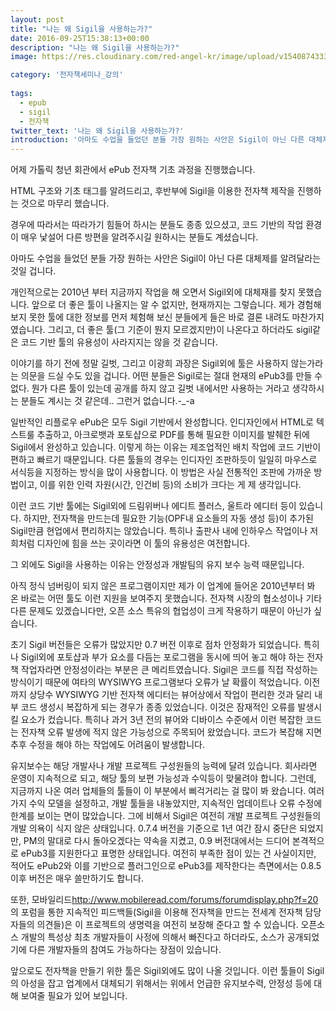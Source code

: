 ```yaml
---
layout: post
title: "나는 왜 Sigil을 사용하는가?"
date: 2016-09-25T15:38:13+00:00
description: "나는 왜 Sigil을 사용하는가?"
image: https://res.cloudinary.com/red-angel-kr/image/upload/v1540874333/blog_img/seminar.jpg

category: '전자책세미나_강의'
  
tags: 
  - epub
  - sigil
  - 전자책
twitter_text: '나는 왜 Sigil을 사용하는가?'
introduction: '아마도 수업을 들었던 분들 가장 원하는 사안은 Sigil이 아닌 다른 대체제를 알려달라는 것일 겁니다.'
---
```


어제 가톨릭 청년 회관에서 ePub 전자책 기초 과정을 진행했습니다.
  
HTML 구조와 기초 태그를 알려드리고, 후반부에 Sigil을 이용한 전자책 제작을 진행하는 것으로 마무리 했습니다.

경우에 따라서는 따라가기 힘들어 하시는 분들도 종종 있으셨고, 코드 기반의 작업 환경이 매우 낯설어 다른 방편을 알려주시길 원하시는 분들도 계셨습니다.
  
아마도 수업을 들었던 분들 가장 원하는 사안은 Sigil이 아닌 다른 대체제를 알려달라는 것일 겁니다.

개인적으로는 2010년 부터 지금까지 작업을 해 오면서 Sigil외에 대체재를 찾지 못했습니다. 앞으로 더 좋은 툴이 나올지는 알 수 없지만, 현재까지는 그렇습니다. 제가 경험해 보지 못한 툴에 대한 정보를 먼저 체험해 보신 분들에게 들은 바로 결론 내려도 마찬가지였습니다. 그리고, 더 좋은 툴(그 기준이 뭔지 모르겠지만)이 나온다고 하더라도 sigil같은 코드 기반 툴의 유용성이 사라지지는 않을 것 같습니다.

이야기를 하기 전에 정말 길벗, 그리고 이광희 과장은 Sigil외에 툴은 사용하지 않는가라는 의문을 드실 수도 있을 겁니다. 어떤 분들은 Sigil로는 절대 현재의 ePub3를 만들 수 없다. 뭔가 다른 툴이 있는데 공개를 하지 않고 길벗 내에서만 사용하는 거라고 생각하시는 분들도 계시는 것 같은데.. 그런거 없습니다.-_-a

일반적인 리플로우 ePub은 모두 Sigil 기반에서 완성합니다. 인디자인에서 HTML로 텍스트룰 추출하고, 아크로뱃과 포토샵으로 PDF를 통해 필요한 이미지를 발췌한 뒤에 Sigil에서 완성하고 있습니다. 이렇게 하는 이유는 제조업적인 배치 작업에 코드 기반이 편하고 빠르기 때문입니다. 다른 툴들의 경우는 인디자인 조판하듯이 일일히 마우스로 서식등을 지정하는 방식을 많이 사용합니다. 이 방법은 사실 전통적인 조판에 가까운 방법이고, 이를 위한 인력 자원(시간, 인건비 등)의 소비가 크다는 게 제 생각입니다. 

이런 코드 기반 툴에는 Sigil외에 드림위버나 에디트 플러스, 울트라 에디터 등이 있습니다. 하지만, 전자책을 만드는데 필요한 기능(OPF내 요소들의 자동 생성 등)이 추가된 Sigil만큼 현업에서 편리하지는 않았습니다. 특히나 출판사 내에 인하우스 작업이나 저희처럼 디자인에 힘을 쓰는 곳이라면 이 툴의 유용성은 여전합니다.

그 외에도 Sigil을 사용하는 이유는 안정성과 개발팀의 유지 보수 능력 때문입니다.
  
아직 정식 넘버링이 되지 않은 프로그램이지만 제가 이 업계에 들어온 2010년부터 봐 온 바로는 어떤 툴도 이런 지원을 보여주지 못했습니다. 전자책 시장의 협소성이나 기타 다른 문제도 있겠습니다만, 오픈 소스 특유의 협업성이 크게 작용하기 때문이 아닌가 싶습니다.

초기 Sigil 버전들은 오류가 많았지만 0.7 버전 이후로 점차 안정화가 되었습니다. 특히나 Sigil외에 포토샵과 부가 요소를 다듬는 포로그램을 동시에 띄어 놓고 해야 하는 전자책 작업자라면 안정성이라는 부분은 큰 메리트였습니다. Sigil은 코드를 직접 작성하는 방식이기 때문에 여타의 WYSIWYG 프로그램보다 오류가 날 확률이 적었습니다. 이전까지 상당수 WYSIWYG 기반 전자책 에디터는 뷰어상에서 작업이 편리한 것과 달리 내부 코드 생성시 복잡하게 되는 경우가 종종 있었습니다. 이것은 잠재적인 오류를 발생시킬 요소가 컸습니다. 특히나 과거 3년 전의 뷰어와 디바이스 수준에서 이런 복잡한 코드는 전자책 오류 발생에 적지 않은 가능성으로 주목되어 왔었습니다. 코드가 복잡해 지면 추후 수정을 해야 하는 작업에도 어려움이 발생합니다.

유지보수는 해당 개발사나 개발 프로젝트 구성원들의 능력에 달려 있습니다. 회사라면 운영이 지속적으로 되고, 해당 툴의 보편 가능성과 수익등이 맞물려야 합니다. 그런데, 지금까지 나온 여러 업체들의 툴들이 이 부분에서 삐걱거리는 걸 많이 봐 왔습니다. 여러가지 수익 모델을 설정하고, 개발 툴들을 내놓았지만, 지속적인 업데이트나 오류 수정에 한계를 보이는 면이 많았습니다. 그에 비해서 Sigil은 여전히 개발 프로젝트 구성원들의 개발 의욕이 식지 않은 상태입니다. 0.7.4 버전을 기준으로 1년 여간 잠시 중단은 되었지만, PM의 말대로 다시 돌아오겠다는 약속을 지켰고, 0.9 버전대에서는 드디어 본격적으로 ePub3를 지원한다고 표명한 상태입니다. 여전히 부족한 점이 있는 건 사실이지만, 적어도 ePub2와 이를 기반으로 플러그인으로 ePub3를 제작한다는 측면에서는 0.8.5 이후 버전은 매우 쓸만하기도 합니다. 

또한, 모바일리드<http://www.mobileread.com/forums/forumdisplay.php?f=20>의 포럼을 통한 지속적인 피드백들(Sigil을 이용해 전자책을 만드는 전세계 전자책 담당자들의 의견들)은 이 프로젝트의 생명력을 여전히 보장해 준다고 할 수 있습니다. 오픈소스 개발의 특성상 최초 개발자들이 사정에 의해서 빠진다고 하더라도, 소스가 공개되었기에 다른 개발자들의 참여도 가능하다는 장점이 있습니다.

앞으로도 전자책을 만들기 위한 툴은 Sigil외에도 많이 나올 것입니다. 이런 툴들이 Sigil의 아성을 잡고 업계에서 대체되기 위해서는 위에서 언급한 유지보수력, 안정성 등에 대해 보여줄 필요가 있어 보입니다.